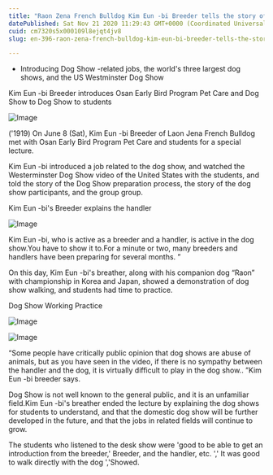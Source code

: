 ```yaml
---
title: "Raon Zena French Bulldog Kim Eun -bi Breeder tells the story of Dog Show to Osan Early Birds students"
datePublished: Sat Nov 21 2020 11:29:43 GMT+0000 (Coordinated Universal Time)
cuid: cm7320s5x000109l8ejqt4jv8
slug: en-396-raon-zena-french-bulldog-kim-eun-bi-breeder-tells-the-story-of-dog-show-to-osan-early-birds-students

---
```



- Introducing Dog Show -related jobs, the world's three largest dog shows, and the US Westminster Dog Show

Kim Eun -bi Breeder introduces Osan Early Bird Program Pet Care and Dog Show to Dog Show to students

![Image](https://cdn.hashnode.com/res/hashnode/image/upload/v1739433864778/2b2dc764-a9c2-4e51-bac2-33d9e1001ed3.jpeg)

('1919) On June 8 (Sat), Kim Eun -bi Breeder of Laon Jena French Bulldog met with Osan Early Bird Program Pet Care and students for a special lecture.

Kim Eun -bi introduced a job related to the dog show, and watched the Westerminster Dog Show video of the United States with the students, and told the story of the Dog Show preparation process, the story of the dog show participants, and the group group.

Kim Eun -bi's Breeder explains the handler

![Image](https://cdn.hashnode.com/res/hashnode/image/upload/v1739433867581/e1a1783b-feb3-46a7-b5f4-a86f356e6ae5.jpeg)

Kim Eun -bi, who is active as a breeder and a handler, is active in the dog show.You have to show it to.For a minute or two, many breeders and handlers have been preparing for several months. ”

On this day, Kim Eun -bi's breather, along with his companion dog “Raon” with championship in Korea and Japan, showed a demonstration of dog show walking, and students had time to practice.

Dog Show Working Practice

![Image](https://cdn.hashnode.com/res/hashnode/image/upload/v1739433870028/2e1084dd-be12-4b7e-9764-64488b85ad2e.jpeg)

![Image](https://cdn.hashnode.com/res/hashnode/image/upload/v1739433872680/005fd7c1-ddfd-4d42-b9ad-7cc11adb7d2a.jpeg)

“Some people have critically public opinion that dog shows are abuse of animals, but as you have seen in the video, if there is no sympathy between the handler and the dog, it is virtually difficult to play in the dog show.. ”Kim Eun -bi breeder says.

Dog Show is not well known to the general public, and it is an unfamiliar field.Kim Eun -bi's breather ended the lecture by explaining the dog shows for students to understand, and that the domestic dog show will be further developed in the future, and that the jobs in related fields will continue to grow.

The students who listened to the desk show were 'good to be able to get an introduction from the breeder,' Breeder, and the handler, etc. ',' It was good to walk directly with the dog ','Showed.